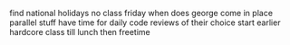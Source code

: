 find national holidays
no class friday
when does george come in
place parallel stuff
have time for daily code reviews of their choice
start earlier
hardcore class till lunch then freetime